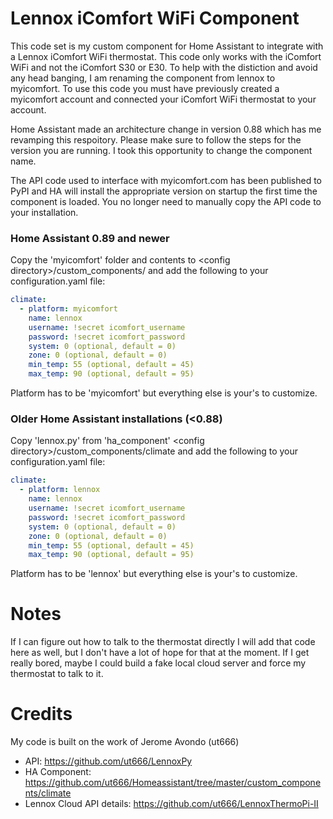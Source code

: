 # Lennox iComfort WiFi Component
This code set is my custom component for Home Assistant to integrate with a Lennox iComfort WiFi thermostat. This code only works with the iComfort WiFi and not the iComfort S30 or E30.  To help with the distiction and avoid any head banging, I am renaming the component from lennox to myicomfort. To use this code you must have previously created a myicomfort account and connected your iComfort WiFi thermostat to your account. 

Home Assistant made an architecture change in version 0.88 which has me revamping this respoitory. Please make sure to follow the steps for the version you are running.  I took this opportunity to change the component name.

The API code used to interface with myicomfort.com has been published to PyPI and HA will install the appropriate version on startup the first time the component is loaded.  You no longer need to manually copy the API code to your installation.

### Home Assistant 0.89 and newer
Copy the 'myicomfort' folder and contents to &lt;config directory&gt;/custom_components/ and add the following to your configuration.yaml file:
```yaml
climate:
  - platform: myicomfort
    name: lennox
    username: !secret icomfort_username
    password: !secret icomfort_password
    system: 0 (optional, default = 0)
    zone: 0 (optional, default = 0)
    min_temp: 55 (optional, default = 45)
    max_temp: 90 (optional, default = 95)
```
Platform has to be 'myicomfort' but everything else is your's to customize.

### Older Home Assistant installations (<0.88)
Copy 'lennox.py' from 'ha_component' &lt;config directory&gt;/custom_components/climate and add the following to your configuration.yaml file:
```yaml
climate:
  - platform: lennox
    name: lennox
    username: !secret icomfort_username
    password: !secret icomfort_password
    system: 0 (optional, default = 0)
    zone: 0 (optional, default = 0)
    min_temp: 55 (optional, default = 45)
    max_temp: 90 (optional, default = 95)
```
Platform has to be 'lennox' but everything else is your's to customize.


# Notes
If I can figure out how to talk to the thermostat directly I will add that code here as well, but I don't have a lot of hope for that at the moment.  If I get really bored, maybe I could build a fake local cloud server and force my thermostat to talk to it.


# Credits
My code is built on the work of Jerome Avondo (ut666)
* API: https://github.com/ut666/LennoxPy
* HA Component: https://github.com/ut666/Homeassistant/tree/master/custom_components/climate
* Lennox Cloud API details: https://github.com/ut666/LennoxThermoPi-II

